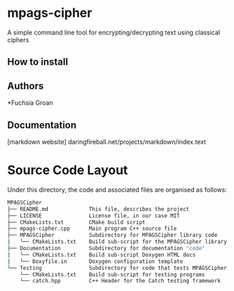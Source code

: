 # mpags-cipher
A simple command line tool for encrypting/decrypting text using classical ciphers


## How to install

## Authors

*Fuchsia Groan

## Documentation
[markdown website] daringfireball.net/projects/markdown/index.text

# Source Code Layout
Under this directory, the code and associated files are organised as
follows:

```sh
MPAGSCipher
├── README.md             This file, describes the project
├── LICENSE               License file, in our case MIT
├── CMakeLists.txt        CMake build script
├── mpags-cipher.cpp      Main program C++ source file
├── MPAGSCipher           Subdirectory for MPAGSCipher library code
|   └── CMakeLists.txt    Build sub-script for the MPAGSCipher library
├── Documentation         Subdirectory for documentation "code"
|   └── CMakeLists.txt    Build sub-script Doxygen HTML docs
|   └── Doxyfile.in       Doxygen configuration template
└── Testing               Subdirectory for code that tests MPAGSCipher
    └── CMakeLists.txt    Build sub-script for testing programs
    └── catch.hpp         C++ Header for the Catch testing framework
```


